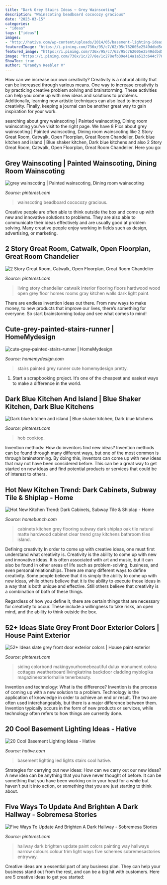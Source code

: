 ```yaml
---
title: "Dark Grey Stairs Ideas ~ Grey Wainscoting"
description: "Wainscoting beadboard cococozy gracious"
date: "2023-03-15"
categories:
- "ideas"
tags: ["ideas"]
images:
- "http://hative.com/wp-content/uploads/2014/05/basement-lighting-ideas/11-white-stairs-with-led-lights.jpg"
featuredImage: "https://i.pinimg.com/736x/95/c7/62/95c762005e2549ddbd5d6527ce5cb7d3.jpg"
featured_image: "https://i.pinimg.com/736x/95/c7/62/95c762005e2549ddbd5d6527ce5cb7d3.jpg"
image: "https://i.pinimg.com/736x/1c/27/8e/1c278efb39e414a1a513c644c7781c43.jpg"
ShowToc: true
author: "Brandyn Keebler V"
---
```



How can we increase our own creativity?
Creativity is a natural ability that can be increased through various means. One way to increase creativity is by practicing creative problem solving and brainstorming. These activities can help you come up with new ideas and solutions to problems. Additionally, learning new artistic techniques can also lead to increased creativity. Finally, keeping a journal can be another great way to gain inspiration for your work.

	

		
searching about grey wainscoting | Painted wainscoting, Dining room wainscoting you've visit to the right page. We have 8 Pics about grey wainscoting | Painted wainscoting, Dining room wainscoting like 2 Story Great Room, Catwalk, Open Floorplan, Great Room Chandelier, Dark blue kitchen and island | Blue shaker kitchen, Dark blue kitchens and also 2 Story Great Room, Catwalk, Open Floorplan, Great Room Chandelier. Here you go:
		
    
## Grey Wainscoting | Painted Wainscoting, Dining Room Wainscoting

<img loading=lazy src="https://i.pinimg.com/736x/a8/ad/a8/a8ada89dfa540bd4849eb21e4ada2e04--wainscoting-ideas-basement-wainscoting.jpg" onerror="this.onerror=null;this.src='https://tse1.mm.bing.net/th?id=OIP.-fRN4AHiwvnzTmdsOEEuggHaJ4&amp;pid=15.1';" alt="grey wainscoting | Painted wainscoting, Dining room wainscoting">

_Source: pinterest.com_

>wainscoting beadboard cococozy gracious. 

	

Creative people are often able to think outside the box and come up with new and innovative solutions to problems. They are also able to communicate their ideas effectively and are usually good at problem solving. Many creative people enjoy working in fields such as design, advertising, or marketing.

    
## 2 Story Great Room, Catwalk, Open Floorplan, Great Room Chandelier

<img loading=lazy src="https://i.pinimg.com/736x/95/c7/62/95c762005e2549ddbd5d6527ce5cb7d3.jpg" onerror="this.onerror=null;this.src='https://tse2.mm.bing.net/th?id=OIP.A4_-sXLYlH6mq-UtSgGcAgHaLG&amp;pid=15.1';" alt="2 Story Great Room, Catwalk, Open Floorplan, Great Room Chandelier">

_Source: pinterest.com_

>living story chandelier catwalk interior flooring floors hardwood wood open grey floor homes rooms gray kitchen walls dark light paint. 

	

There are endless invention ideas out there. From new ways to make money, to new products that improve our lives, there’s something for everyone. So start brainstorming today and see what comes to mind!

    
## Cute-grey-painted-stairs-runner | HomeMydesign

<img loading=lazy src="https://homemydesign.com/wp-content/uploads/2014/09/cute-grey-painted-stairs-runner.jpg" onerror="this.onerror=null;this.src='https://tse3.mm.bing.net/th?id=OIP.8ziWimewbuJyxfMQCbnYdgHaLW&amp;pid=15.1';" alt="cute-grey-painted-stairs-runner | HomeMydesign">

_Source: homemydesign.com_

>stairs painted grey runner cute homemydesign pretty. 

	

1. Start a scrapbooking project. It’s one of the cheapest and easiest ways to make a difference in the world.

    
## Dark Blue Kitchen And Island | Blue Shaker Kitchen, Dark Blue Kitchens

<img loading=lazy src="https://i.pinimg.com/736x/1c/27/8e/1c278efb39e414a1a513c644c7781c43.jpg" onerror="this.onerror=null;this.src='https://tse4.mm.bing.net/th?id=OIP.TKVlM-h2bxabghncU_qcVQHaJ3&amp;pid=15.1';" alt="Dark blue kitchen and island | Blue shaker kitchen, Dark blue kitchens">

_Source: pinterest.com_

>hob cooktop. 

	

Invention methods: How do inventors find new ideas?
Invention methods can be found through many different ways, but one of the most common is through brainstorming. By doing this, inventors can come up with new ideas that may not have been considered before. This can be a great way to get started on new ideas and find potential products or services that could be of interest to others.

    
## Hot New Kitchen Trend: Dark Cabinets, Subway Tile &amp; Shiplap - Home

<img loading=lazy src="http://www.homebunch.com/wp-content/uploads/2017/04/Kitchen-Hardwood-Flooring.-Kitchen-Hardwood-Flooring.-Kitchen-Hardwood-Flooring.-Kitchen-Hardwood-Flooring.-Kitchen-Hardwood-Flooring.jpg" onerror="this.onerror=null;this.src='https://tse4.mm.bing.net/th?id=OIP.7totyi0H8Ve8ui1IIL1zuAHaKU&amp;pid=15.1';" alt="Hot New Kitchen Trend: Dark Cabinets, Subway Tile &amp; Shiplap - Home">

_Source: homebunch.com_

>cabinets kitchen grey flooring subway dark shiplap oak tile natural matte hardwood cabinet clear trend gray kitchens bathroom tiles island. 

	

Defining creativity
In order to come up with creative ideas, one must first understand what creativity is. Creativity is the ability to come up with new and innovative ideas. It is often associated with art and music, but it can also be found in other areas of life such as problem-solving, business, and even personal relationships.
There are many different ways to define creativity. Some people believe that it is simply the ability to come up with new ideas, while others believe that it is the ability to execute those ideas in a way that is both unique and effective. Still others believe that creativity is a combination of both of these things.

Regardless of how you define it, there are certain things that are necessary for creativity to occur. These include a willingness to take risks, an open mind, and the ability to think outside the box.

    
## 52+ Ideas Slate Grey Front Door Exterior Colors | House Paint Exterior

<img loading=lazy src="https://i.pinimg.com/736x/27/6e/18/276e185fce2fcc70f860763450146597.jpg" onerror="this.onerror=null;this.src='https://tse1.mm.bing.net/th?id=OIP.ebHdOJVlUXaYhab4HnJklgAAAA&amp;pid=15.1';" alt="52+ Ideas slate grey front door exterior colors | House paint exterior">

_Source: pinterest.com_

>siding colorbond makingyourhomebeautiful dulux monument colora cottages weatherboard livingkatrina backdoor cladding myblogika magazineexteriorhallie tenerbeauty. 

	

Invention and technology: What is the difference?
Invention is the process of coming up with a new solution to a problem. Technology is the application of knowledge in order to achieve an end or result. The two are often used interchangeably, but there is a major difference between them. Invention typically occurs in the form of new products or services, while technology often refers to how things are currently done.

    
## 20 Cool Basement Lighting Ideas - Hative

<img loading=lazy src="http://hative.com/wp-content/uploads/2014/05/basement-lighting-ideas/11-white-stairs-with-led-lights.jpg" onerror="this.onerror=null;this.src='https://tse1.mm.bing.net/th?id=OIP.jrxayhIWFzstk870tf1PPQHaJ4&amp;pid=15.1';" alt="20 Cool Basement Lighting Ideas - Hative">

_Source: hative.com_

>basement lighting led lights stairs cool hative. 

	

Strategies for carrying out new ideas: How can we carry out our new ideas?
A new idea can be anything that you have never thought of before. It can be something that you have been working on in your head for a while but haven't put it into action, or something that you are just starting to think about.

    
## Five Ways To Update And Brighten A Dark Hallway - Sobremesa Stories

<img loading=lazy src="https://i.pinimg.com/736x/91/9e/1f/919e1f089d76c566a34ab4aad8955cfd--painting-trim-dark-hallway.jpg" onerror="this.onerror=null;this.src='https://tse2.mm.bing.net/th?id=OIP.6y45hKusNeLGB-KIPfPsVAHaJ3&amp;pid=15.1';" alt="Five Ways To Update And Brighten A Dark Hallway - Sobremesa Stories">

_Source: pinterest.com_

>hallway dark brighten update paint colors painting way hallways narrow colours colour trim light ways five schemes sobremesastories entryway. 

	

Creative ideas are a essential part of any business plan. They can help your business stand out from the rest, and can be a big hit with customers. Here are 5 creative ideas to get you started:

